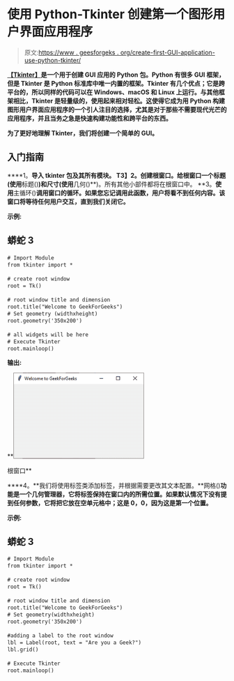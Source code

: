 # 使用 Python-Tkinter 创建第一个图形用户界面应用程序

> 原文:[https://www . geesforgeks . org/create-first-GUI-application-use-python-tkinter/](https://www.geeksforgeeks.org/create-first-gui-application-using-python-tkinter/)

[**【Tkinter】**](https://www.geeksforgeeks.org/python-gui-tkinter/)**是一个用于创建 GUI 应用的 Python 包。Python 有很多 GUI 框架，但是 Tkinter 是 Python 标准库中唯一内置的框架。Tkinter 有几个优点；它是跨平台的，所以同样的代码可以在 Windows、macOS 和 Linux 上运行。与其他框架相比，Tkinter 是轻量级的，使用起来相对轻松。这使得它成为用 Python 构建图形用户界面应用程序的一个引人注目的选择，尤其是对于那些不需要现代光芒的应用程序，并且当务之急是快速构建功能性和跨平台的东西。**

**为了更好地理解 Tkinter，我们将创建一个简单的 GUI。**

## **入门指南**

****1。**导入 tkinter 包及其所有模块。
T3】2。创建根窗口。给根窗口一个标题(使用**标题()**)和尺寸(使用**几何()**)。所有其他小部件都将在根窗口中。
**3。**使用**主循环()**调用窗口的循环。如果您忘记调用此函数，用户将看不到任何内容。该窗口将等待任何用户交互，直到我们关闭它。**

****示例:****

## **蟒蛇 3**

```
# Import Module
from tkinter import *

# create root window
root = Tk()

# root window title and dimension
root.title("Welcome to GeekForGeeks")
# Set geometry (widthxheight)
root.geometry('350x200')

# all widgets will be here
# Execute Tkinter
root.mainloop()
```

****输出:**** 

**![](img/75d84afcd457f0dd873284e62b404265.png)

根窗口** 

****4。**我们将使用标签类添加标签，并根据需要更改其文本配置。**网格()**功能是一个几何管理器，它将标签保持在窗口内的所需位置。如果默认情况下没有提到任何参数，它将把它放在空单元格中；这是 0，0，因为这是第一个位置。** 

****示例:****

## **蟒蛇 3**

```
# Import Module
from tkinter import *

# create root window
root = Tk()

# root window title and dimension
root.title("Welcome to GeekForGeeks")
# Set geometry(widthxheight)
root.geometry('350x200')

#adding a label to the root window
lbl = Label(root, text = "Are you a Geek?")
lbl.grid()

# Execute Tkinter
root.mainloop()
```